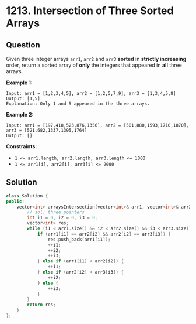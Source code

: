 # 1213. Intersection of Three Sorted Arrays

## Question

Given three integer arrays `arr1`, `arr2` and `arr3` **sorted** in **strictly increasing** order, return a sorted array of **only** the integers that appeared in **all** three arrays.

**Example 1:**

```text
Input: arr1 = [1,2,3,4,5], arr2 = [1,2,5,7,9], arr3 = [1,3,4,5,8]
Output: [1,5]
Explanation: Only 1 and 5 appeared in the three arrays.
```

**Example 2:**

```text
Input: arr1 = [197,418,523,876,1356], arr2 = [501,880,1593,1710,1870], arr3 = [521,682,1337,1395,1764]
Output: []
```

**Constraints:**

* `1 <= arr1.length, arr2.length, arr3.length <= 1000`
* `1 <= arr1[i], arr2[i], arr3[i] <= 2000`

## Solution

```cpp
class Solution {
public:
    vector<int> arraysIntersection(vector<int>& arr1, vector<int>& arr2, vector<int>& arr3) {
        // sol: three pointers
        int i1 = 0, i2 = 0, i3 = 0;
        vector<int> res;
        while (i1 < arr1.size() && i2 < arr2.size() && i3 < arr3.size()) {
            if (arr1[i1] == arr2[i2] && arr2[i2] == arr3[i3]) {
                res.push_back(arr1[i1]);
                ++i1;
                ++i2;
                ++i3;
            } else if (arr1[i1] < arr2[i2]) {
                ++i1;
            } else if (arr2[i2] < arr3[i3]) {
                ++i2;
            } else {
                ++i3;
            }
        }
        return res;
    }
};
```

